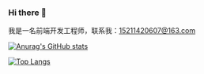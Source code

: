 ### Hi there 👋
我是一名前端开发工程师，联系我：15211420607@163.com
<!--
**XiaoXiaoWu98/XiaoXiaoWu98** is a ✨ _special_ ✨ repository because its `README.md` (this file) appears on your GitHub profile.

Here are some ideas to get you started:

- 🔭 I’m currently working on ...
- 🌱 I’m currently learning ...
- 👯 I’m looking to collaborate on ...
- 🤔 I’m looking for help with ...
- 💬 Ask me about ...
- 📫 How to reach me: ...
- 😄 Pronouns: ...
- ⚡ Fun fact: ...
-->
[![Anurag's GitHub stats](https://github-readme-stats.vercel.app/api?username=XiaoXiaoWu98)](https://github.com/anuraghazra/github-readme-stats)

[![Top Langs](https://github-readme-stats.vercel.app/api/top-langs/?username=XiaoXiaoWu98)](https://github.com/anuraghazra/github-readme-stats)
